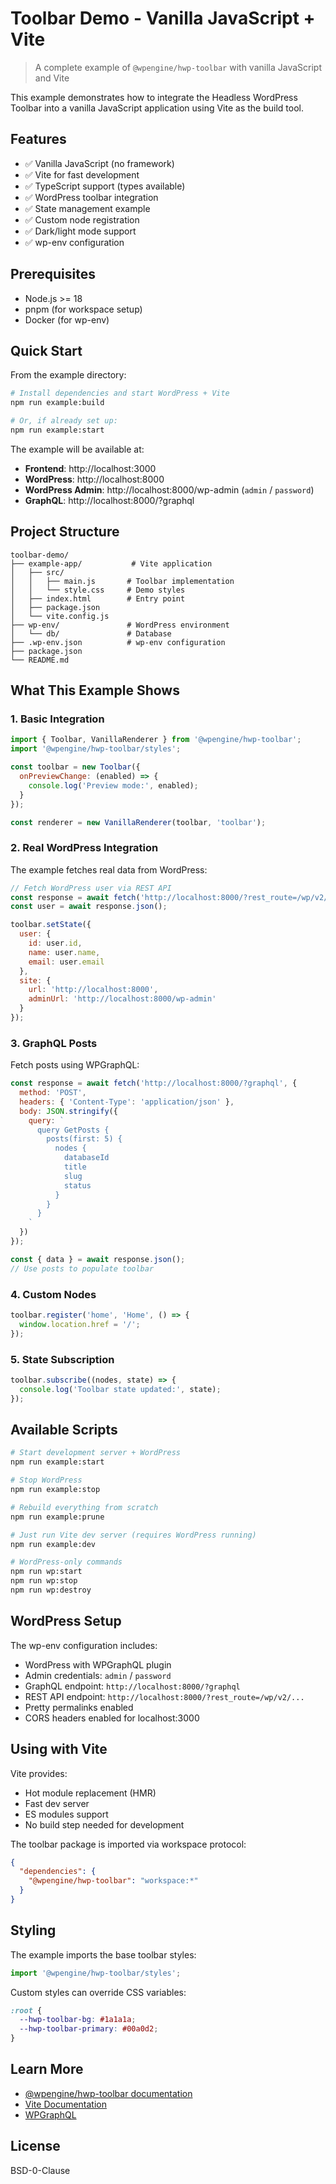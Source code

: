 # Toolbar Demo - Vanilla JavaScript + Vite

> A complete example of `@wpengine/hwp-toolbar` with vanilla JavaScript and Vite

This example demonstrates how to integrate the Headless WordPress Toolbar into a vanilla JavaScript application using Vite as the build tool.

## Features

- ✅ Vanilla JavaScript (no framework)
- ✅ Vite for fast development
- ✅ TypeScript support (types available)
- ✅ WordPress toolbar integration
- ✅ State management example
- ✅ Custom node registration
- ✅ Dark/light mode support
- ✅ wp-env configuration

## Prerequisites

- Node.js >= 18
- pnpm (for workspace setup)
- Docker (for wp-env)

## Quick Start

From the example directory:

```bash
# Install dependencies and start WordPress + Vite
npm run example:build

# Or, if already set up:
npm run example:start
```

The example will be available at:
- **Frontend**: http://localhost:3000
- **WordPress**: http://localhost:8000
- **WordPress Admin**: http://localhost:8000/wp-admin (`admin` / `password`)
- **GraphQL**: http://localhost:8000/?graphql

## Project Structure

```
toolbar-demo/
├── example-app/           # Vite application
│   ├── src/
│   │   ├── main.js       # Toolbar implementation
│   │   └── style.css     # Demo styles
│   ├── index.html        # Entry point
│   ├── package.json
│   └── vite.config.js
├── wp-env/               # WordPress environment
│   └── db/               # Database
├── .wp-env.json          # wp-env configuration
├── package.json
└── README.md
```

## What This Example Shows

### 1. Basic Integration

```javascript
import { Toolbar, VanillaRenderer } from '@wpengine/hwp-toolbar';
import '@wpengine/hwp-toolbar/styles';

const toolbar = new Toolbar({
  onPreviewChange: (enabled) => {
    console.log('Preview mode:', enabled);
  }
});

const renderer = new VanillaRenderer(toolbar, 'toolbar');
```

### 2. Real WordPress Integration

The example fetches real data from WordPress:

```javascript
// Fetch WordPress user via REST API
const response = await fetch('http://localhost:8000/?rest_route=/wp/v2/users/1');
const user = await response.json();

toolbar.setState({
  user: {
    id: user.id,
    name: user.name,
    email: user.email
  },
  site: {
    url: 'http://localhost:8000',
    adminUrl: 'http://localhost:8000/wp-admin'
  }
});
```

### 3. GraphQL Posts

Fetch posts using WPGraphQL:

```javascript
const response = await fetch('http://localhost:8000/?graphql', {
  method: 'POST',
  headers: { 'Content-Type': 'application/json' },
  body: JSON.stringify({
    query: `
      query GetPosts {
        posts(first: 5) {
          nodes {
            databaseId
            title
            slug
            status
          }
        }
      }
    `
  })
});

const { data } = await response.json();
// Use posts to populate toolbar
```

### 4. Custom Nodes

```javascript
toolbar.register('home', 'Home', () => {
  window.location.href = '/';
});
```

### 5. State Subscription

```javascript
toolbar.subscribe((nodes, state) => {
  console.log('Toolbar state updated:', state);
});
```

## Available Scripts

```bash
# Start development server + WordPress
npm run example:start

# Stop WordPress
npm run example:stop

# Rebuild everything from scratch
npm run example:prune

# Just run Vite dev server (requires WordPress running)
npm run example:dev

# WordPress-only commands
npm run wp:start
npm run wp:stop
npm run wp:destroy
```

## WordPress Setup

The wp-env configuration includes:

- WordPress with WPGraphQL plugin
- Admin credentials: `admin` / `password`
- GraphQL endpoint: `http://localhost:8000/?graphql`
- REST API endpoint: `http://localhost:8000/?rest_route=/wp/v2/...`
- Pretty permalinks enabled
- CORS headers enabled for localhost:3000

## Using with Vite

Vite provides:
- Hot module replacement (HMR)
- Fast dev server
- ES modules support
- No build step needed for development

The toolbar package is imported via workspace protocol:
```json
{
  "dependencies": {
    "@wpengine/hwp-toolbar": "workspace:*"
  }
}
```

## Styling

The example imports the base toolbar styles:

```javascript
import '@wpengine/hwp-toolbar/styles';
```

Custom styles can override CSS variables:

```css
:root {
  --hwp-toolbar-bg: #1a1a1a;
  --hwp-toolbar-primary: #00a0d2;
}
```

## Learn More

- [@wpengine/hwp-toolbar documentation](../../../packages/toolbar/README.md)
- [Vite Documentation](https://vitejs.dev/)
- [WPGraphQL](https://www.wpgraphql.com/)

## License

BSD-0-Clause
